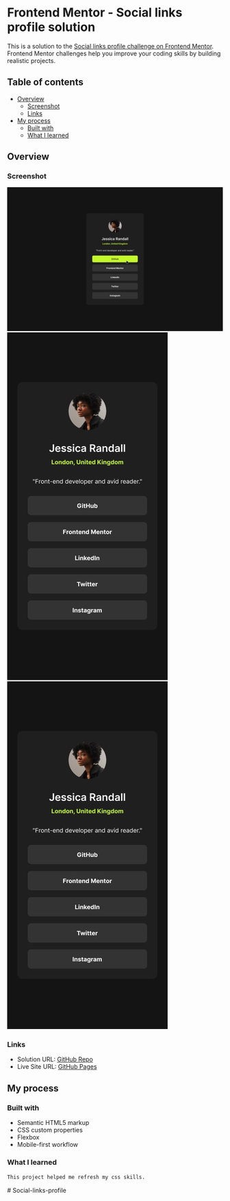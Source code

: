 # Frontend Mentor - Social links profile solution

This is a solution to the [Social links profile challenge on Frontend Mentor](https://www.frontendmentor.io/challenges/qr-code-component-iux_sIO_H). Frontend Mentor challenges help you improve your coding skills by building realistic projects.

## Table of contents

- [Overview](#overview)
  - [Screenshot](#screenshot)
  - [Links](#links)
- [My process](#my-process)
  - [Built with](#built-with)
  - [What I learned](#what-i-learned)

## Overview

### Screenshot

![](design\active-states.jpg)
![](./design/mobile-design.jpg)
![](design\mobile-design.jpg)

### Links

- Solution URL: [GitHub Repo](https://github.com/Dhia-zorai/Social-links-profile)
- Live Site URL: [GitHub Pages](https://dhia-zorai.github.io/Social-links-profile)

## My process

### Built with

- Semantic HTML5 markup
- CSS custom properties
- Flexbox
- Mobile-first workflow

### What I learned

```css
This project helped me refresh my css skills.
```
#   S o c i a l - l i n k s - p r o f i l e 
 
 